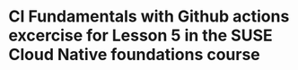 # CI Fundamentals with Github actions excercise for Lesson 5 in the SUSE Cloud Native foundations course
